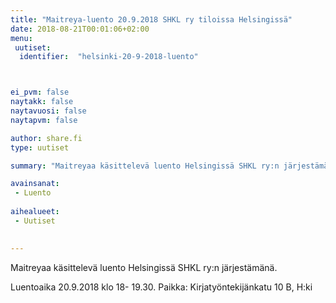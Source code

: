 ```yaml
---
title: "Maitreya-luento 20.9.2018 SHKL ry tiloissa Helsingissä"
date: 2018-08-21T00:01:06+02:00
menu:
 uutiset:
  identifier:  "helsinki-20-9-2018-luento"



ei_pvm: false
naytakk: false
naytavuosi: false
naytapvm: false

author: share.fi
type: uutiset

summary: "Maitreyaa käsittelevä luento Helsingissä SHKL ry:n järjestämänä 20.9.2018"

avainsanat:
 - Luento
 
aihealueet:
 - Uutiset
 

---
```

<p>Maitreyaa käsittelevä luento Helsingissä SHKL ry:n järjestämänä.</p>
<p>Luentoaika 20.9.2018 klo 18- 19.30. Paikka: Kirjatyöntekijänkatu 10 B, H:ki</p>